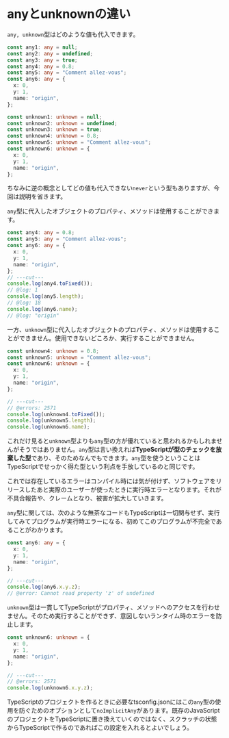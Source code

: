 # anyとunknownの違い

`any, unknown`型はどのような値も代入できます。

```ts twoslash
const any1: any = null;
const any2: any = undefined;
const any3: any = true;
const any4: any = 0.8;
const any5: any = "Comment allez-vous";
const any6: any = {
  x: 0,
  y: 1,
  name: "origin",
};

const unknown1: unknown = null;
const unknown2: unknown = undefined;
const unknown3: unknown = true;
const unknown4: unknown = 0.8;
const unknown5: unknown = "Comment allez-vous";
const unknown6: unknown = {
  x: 0,
  y: 1,
  name: "origin",
};
```

ちなみに逆の概念としてどの値も代入できない`never`という型もありますが、今回は説明を省きます。

`any`型に代入したオブジェクトのプロパティ、メソッドは使用することができます。

```ts twoslash
const any4: any = 0.8;
const any5: any = "Comment allez-vous";
const any6: any = {
  x: 0,
  y: 1,
  name: "origin",
};
// ---cut---
console.log(any4.toFixed());
// @log: 1
console.log(any5.length);
// @log: 18
console.log(any6.name);
// @log: "origin"
```

一方、`unknown`型に代入したオブジェクトのプロパティ、メソッドは使用することができません。使用できないどころか、実行することができません。

```ts twoslash
const unknown4: unknown = 0.8;
const unknown5: unknown = "Comment allez-vous";
const unknown6: unknown = {
  x: 0,
  y: 1,
  name: "origin",
};

// ---cut---
// @errors: 2571
console.log(unknown4.toFixed());
console.log(unknown5.length);
console.log(unknown6.name);
```

これだけ見ると`unknown`型よりも`any`型の方が優れていると思われるかもしれませんがそうではありません。`any`型は言い換えれば**TypeScriptが型のチェックを放棄した型**であり、そのためなんでもできます。`any`型を使うということはTypeScriptでせっかく得た型という利点を手放しているのと同じです。

これでは存在しているエラーはコンパイル時には気が付けず、ソフトウェアをリリースしたあと実際のユーザーが使ったときに実行時エラーとなります。それが不具合報告や、クレームとなり、被害が拡大していきます。

`any`型に関しては、次のような無茶なコードもTypeScriptは一切関与せず、実行してみてプログラムが実行時エラーになる、初めてこのプログラムが不完全であることがわかります。

```ts twoslash
const any6: any = {
  x: 0,
  y: 1,
  name: "origin",
};

// ---cut---
console.log(any6.x.y.z);
// @error: Cannot read property 'z' of undefined
```

`unknown`型は一貫してTypeScriptがプロパティ、メソッドへのアクセスを行わせません。そのため実行することができず、意図しないランタイム時のエラーを防止します。

```ts twoslash
const unknown6: unknown = {
  x: 0,
  y: 1,
  name: "origin",
};

// ---cut---
// @errors: 2571
console.log(unknown6.x.y.z);
```

TypeScriptのプロジェクトを作るときに必要なtsconfig.jsonにはこの`any`型の使用を防ぐためのオプションとして`noImplicitAny`があります。既存のJavaScriptのプロジェクトをTypeScriptに置き換えていくのではなく、スクラッチの状態からTypeScriptで作るのであればこの設定を入れるとよいでしょう。
